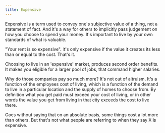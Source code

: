```yaml
---
title: Expensive
---
```


Expensive is a term used to convey one's subjective value of a thing, not a statement of fact.  And it's a way for others to implicitly pass judgement on how you choose to spend your money. It's important to live by your own standards of what is valuable. 

"Your rent is so expensive". It's only expensive if the value it creates its less than or equal to the cost. That's it. 

Choosing to live in an 'expensive' market, produces second order benefits. It makes you eligible for a larger pool of jobs, that command higher salaries. 

Why do those companies pay so much more? It's not out of altruism. It's a function of the employees cost of living, which is a function of the demand to live in a particular location and the supply of homes to choose from. By definition what you get paid must exceed your cost of living, or in other words the value you get from living in that city exceeds the cost to live there. 

Goes without saying that on an absolute basis, some things cost a lot more than others. But that's not what people are referring to when they say X is expensive. 

